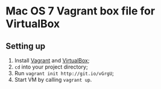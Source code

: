 # Mac OS 7 Vagrant box file for VirtualBox

Setting up
--
1. Install [Vagrant](https://docs.vagrantup.com/v2/installation/) and [VirtualBox](https://www.virtualbox.org/wiki/Downloads);
2. ```cd``` into your project directory;
3. Run ```vagrant init http://git.io/vGrgU```;
4. Start VM by calling ```vagrant up```.
